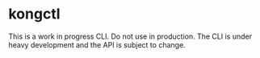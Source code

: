 # kongctl

This is a work in progress CLI. Do not use in production. The CLI is under
heavy development and the API is subject to change.
